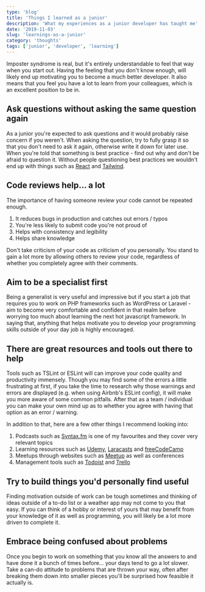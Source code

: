 ```yaml
---
type: 'blog'
title: 'Things I learned as a junior'
description: 'What my experiences as a junior developer has taught me'
date: '2019-11-03'
slug: 'learnings-as-a-junior'
category: 'thoughts'
tags: ['junior', 'developer', 'learning']
---
```


Imposter syndrome is real, but it's entirely understandable to feel that way when you start out. Having the feeling
that you don't know enough, will likely end up motivating you to become a much better developer.
It also means that you feel you have a lot to learn from your colleagues, which is an excellent
position to be in.

## Ask questions without asking the same question again

As a junior you're expected to ask questions and it would probably raise concern if you weren't.
When asking the question, try to fully grasp it so that you don't need to ask it again, otherwise write it
down for later use. When you're told that something is best practice - find out why and don't be afraid to
question it. Without people questioning best practices we wouldn't end up with things such as [React](https://reactjs.org)
and [Tailwind](https://tailwindcss.com/docs/what-is-tailwind).

## Code reviews help... a lot

The importance of having someone review your code cannot be repeated enough.

1. It reduces bugs in production and catches out errors / typos
2. You're less likely to submit code you're not proud of
3. Helps with consistency and legibility
4. Helps share knowledge

Don't take criticism of your code as criticism of you personally. You stand to gain a lot more by
allowing others to review your code, regardless of whether you completely agree with their comments.

## Aim to be a specialist first

Being a generalist is very useful and impressive but if you start a job that requires you
to work on PHP frameworks such as WordPress or Laravel - aim to become very comfortable
and confident in that realm before worrying too much about learning the next hot javascript framework.
In saying that, anything that helps motivate you to develop your programming skills outside of your day job
is highly encouraged.

## There are great resources and tools out there to help

Tools such as TSLint or ESLint will can improve your code quality and productivity immensely. Though you may
find some of the errors a little frustrating at first, if you take the time to research why those
warnings and errors are displayed (e.g. when using Airbnb's ESLint config), it will make you more aware
of some common pitfalls. After that as a team / individual you can make your own mind up as to whether you agree with having that option as an error / warning.

In addition to that, here are a few other things I recommend looking into:

1. Podcasts such as [Syntax.fm](https://syntax.fm/) is one of my favourites and they cover very relevant topics
2. Learning resources such as [Udemy](https://udemy.com), [Laracasts](https://laracasts.com) and [freeCodeCamp](https://www.freecodecamp.org/)
3. Meetups through websites such as [Meetup](https://www.meetup.com) as well as conferences
4. Management tools such as [Todoist](https://todoist.com) and [Trello](https://trello.com)

## Try to build things you'd personally find useful

Finding motivation outside of work can be tough sometimes and thinking of ideas outside of
a to-do list or a weather app may not come to you that easy. If you can think of a
hobby or interest of yours that may benefit from your knowledge of it as well as programming,
you will likely be a lot more driven to complete it.

## Embrace being confused about problems

Once you begin to work on something that you know all the answers to and have done it a bunch of
times before... your days tend to go a lot slower. Take a can-do attitude to problems that are
thrown your way, often after breaking them down into smaller pieces you'll be surprised how
feasible it actually is.
